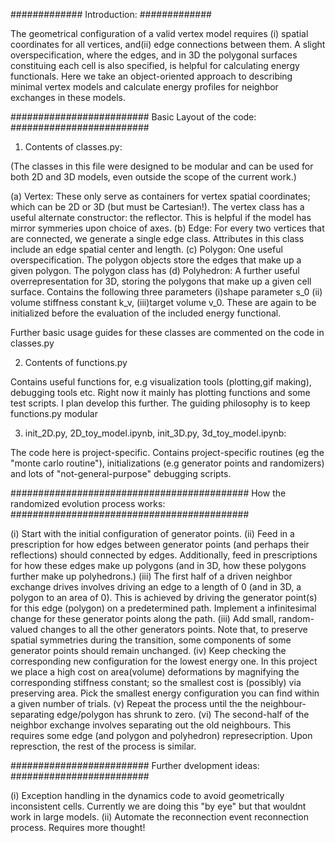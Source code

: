 #############
Introduction:
#############

The geometrical configuration of a valid vertex model requires (i) spatial coordinates for all vertices, and(ii) edge connections between them. A slight overspecification, where the edges, and in 3D the polygonal surfaces constituing each cell is also specified, is helpful for calculating energy functionals. Here we take an object-oriented approach to describing minimal vertex models and calculate energy profiles for neighbor exchanges in these models.

#########################
Basic Layout of the code:
#########################

1. Contents of classes.py:

(The classes in this file were designed to be modular and can be used for both 2D and 3D models, even outside the scope of the current work.)


(a) Vertex: These only serve as containers for vertex spatial coordinates; which can be 2D or 3D (but must be Cartesian!). The vertex class has a useful alternate constructor: the reflector. This is helpful if the model has mirror symmeries upon choice of axes.
(b) Edge: For every two vertices that are connected, we generate a single edge class. Attributes in this class include an edge spatial center and length.
(c) Polygon: One useful overspecification. The polygon objects store the edges that make up a given polygon. 
The polygon class has 
(d) Polyhedron: A further useful overrepresentation for 3D, storing the polygons that make up a given cell surface. Contains the following three parameters (i)shape parameter s_0 (ii) volume stiffness constant k_v, (iii)target volume v_0. These are again to be initialized before the evaluation of the included energy functional.


Further basic usage guides for these classes are commented on the code in classes.py

2. Contents of functions.py

Contains useful functions for, e.g visualization tools (plotting,gif making), debugging tools etc. Right now it mainly has plotting functions and some test scripts. I plan develop this further. The guiding philosophy is to keep functions.py modular

3. init_2D.py, 2D_toy_model.ipynb, init_3D.py, 3d_toy_model.ipynb:

The code here is project-specific. Contains project-specific routines (eg the "monte carlo routine"), initializations (e.g generator points and randomizers) and lots of "not-general-purpose" debugging scripts.


###########################################
How the randomized evolution process works:
###########################################

(i) Start with the initial configuration of generator points.
(ii) Feed in a prescription for how edges between generator points (and perhaps their reflections) should connected by edges. Additionally, feed in prescriptions for how these edges make up polygons (and in 3D, how these polygons further make up polyhedrons.)
(iii) The first half of a driven neighbor exchange drives involves driving an edge to a length of 0 (and in 3D, a polygon to an area of 0). This is achieved by driving the generator point(s) for this edge (polygon) on a predetermined path. Implement a infinitesimal change  for these generator points along the path.
(iii) Add small, random-valued changes to all the other generators points. Note that, to preserve spatial symmetries during the transition, some components of some generator points should remain unchanged.
(iv) Keep checking the corresponding new configuration for the lowest energy one. In this project we place a high cost on area(volume) deformations by magnifying the corresponding stiffness constant; so the smallest cost is (possibly) via preserving area. Pick the smallest energy configuration you can find within a given number of trials. 
(v)  Repeat the process until the the neighbour-separating edge/polygon has shrunk to zero.
(vi) The second-half of the neighbor exchange involves separating out the old neighbours. This requires some edge (and polygon and polyhedron) represecription. Upon represction, the rest of the process is similar.



#########################
Further dvelopment ideas:
#########################


(i) Exception handling in the dynamics code to avoid geometrically inconsistent cells. Currently we are doing this "by eye" but that wouldnt work in large models.
(ii) Automate the reconnection event reconnection process. Requires more thought!
